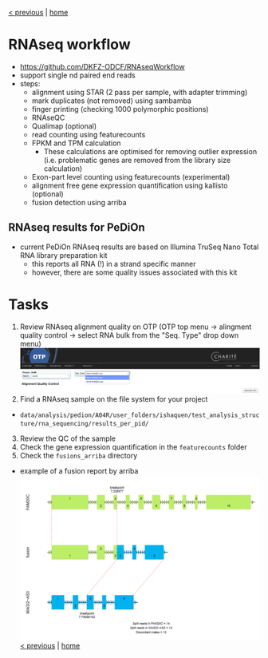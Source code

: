 [< previous](cna.md)  |  [home](README.md) 

# RNAseq workflow

- https://github.com/DKFZ-ODCF/RNAseqWorkflow
- support single nd paired end reads
- steps:
    - alignment using STAR (2 pass per sample, with adapter trimming)
    - mark duplicates (not removed) using sambamba
    - finger printing (checking 1000 polymorphic positions)
    - RNAseQC
    - Qualimap (optional)
    - read counting using featurecounts
    - FPKM and TPM calculation
         - These calculations are optimised for removing outlier expression (i.e. problematic genes are removed from the library size calculation)
    - Exon-part level counting using featurecounts (experimental)
    - alignment free gene expression quantification using kallisto (optional)
    - fusion detection using arriba
    
## RNAseq results for PeDiOn
- current PeDiOn RNAseq results are based on Illumina TruSeq Nano Total RNA library preparation kit
     - this reports all RNA (!) in a strand specific manner
     - however, there are some quality issues associated with this kit

# Tasks
1. Review RNAseq alignment quality on OTP (OTP top menu -> alingment quality control -> select RNA bulk from the "Seq. Type" drop down menu)
![](RNAseq_alignments.png)
2. Find a RNAseq sample on the file system for your project
 - `data/analysis/pedion/A04R/user_folders/ishaquen/test_analysis_structure/rna_sequencing/results_per_pid/`
3. Review the QC of the sample
4. Check the gene expression quantification in the `featurecounts` folder
5. Check the  `fusions_arriba` directory
 - example of a fusion report by arriba
![](arriba_fusions.png)
[< previous](cna.md)  |  [home](README.md)  


